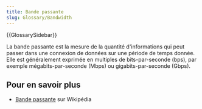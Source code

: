 ```yaml
---
title: Bande passante
slug: Glossary/Bandwidth
---
```


{{GlossarySidebar}}

La bande passante est la mesure de la quantité d'informations qui peut passer dans une connexion de données sur une période de temps donnée. Elle est généralement exprimée en multiples de bits-par-seconde (bps), par exemple mégabits-par-seconde (Mbps) ou gigabits-par-seconde (Gbps).

## Pour en savoir plus

- [Bande passante](https://fr.wikipedia.org/wiki/Bande_passante) sur Wikipédia
